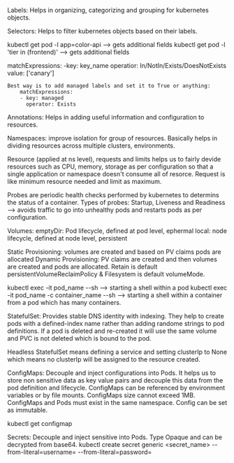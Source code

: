 Labels: Helps in organizing, categorizing and grouping for kubernetes objects.

Selectors: Helps to filter kubernetes objects based on their labels.

kubectl get pod -l app=color-api --> gets additional fields
kubectl get pod -l 'tier in (frontend)' --> gets additional fields

matchExpressions:
    -key: key_name
     operatior: In/NotIn/Exists/DoesNotExists
     value: ['canary']

    Best way is to add managed labels and set it to True or anything:
        matchExpressions:
        - key: managed
          operator: Exists

Annotations: Helps in adding useful information and configuration to resources.

Namespaces: improve isolation for group of resources. Basically helps in dividing resources across multiple clusters, environments.

Resource (applied at ns level), requests and limits helps us to fairly devide resources such as CPU, memory, storage as per configuration so that a single
application or namespace doesn't consume all of resorce. Request is like minimum resource needed and limit as maximum.

Probes are periodic health checks performed by kubernetes to determins the status of a container.
Types of probes: Startup, Liveness and Readiness --> avoids traffic to go into unhealthy pods and restarts pods as per configuration.

Volumes: 
  emptyDir: Pod lifecycle, defined at pod level, ephermal
  local: node lifecycle, defined at node level, persistent

  Static Provisioning: volumes are created and based on PV claims pods are allocated
  Dynamic Provisioning: PV claims are created and then volumes are created and pods are allocated.
  Retain is default persistentVolumeReclaimPolicy & Filesystem is default volumeMode.

kubectl exec -it pod_name --sh --> starting a shell within a pod
kubectl exec -it pod_name  -c container_name --sh --> starting a shell within a container from a pod which has many containers.

StatefulSet: Provides stable DNS identity with indexing. They help to create pods with a defined-index name rather than adding randome strings to pod definitions. If a pod is deleted and re-created it will use the same volume and PVC is not deleted which is bound to the pod.

Headless StatefulSet means defining a service and setting clusterIp to None which means no clusterIp will be assigned to the resource created.

ConfigMaps: Decouple and inject configurations into Pods. 
It helps us to store non sensitive data as key value pairs and decouple this data from the pod definition and lifecycle.
ConfigMaps can be referenced by environment variables or by file mounts. 
ConfigMaps size cannot exceed 1MB.
ConfigMaps and Pods must exist in the same namespace.
Config can be set as immutable.

kubectl get configmap

Secrets: Decouple and inject sensitive into Pods.
         Type Opaque and can be decrypted from base64.
           kubectl create secret generic <secret_name> --from-literal=username=<username> --from-literal=password=<password>